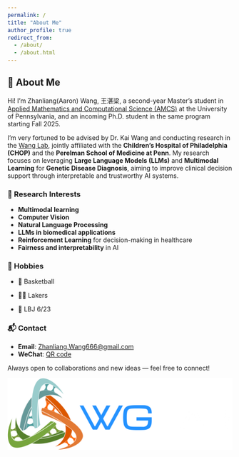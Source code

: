 ```yaml
---
permalink: /
title: "About Me"
author_profile: true
redirect_from: 
  - /about/
  - /about.html
---
```

## 👋 About Me

Hi! I’m Zhanliang(Aaron) Wang, 王湛梁, a second-year Master’s student in [Applied Mathematics and Computational Science (AMCS)](https://amcs.upenn.edu/) at the University of Pennsylvania, and an incoming Ph.D. student in the same program starting Fall 2025.

I’m very fortuned to be advised by Dr. Kai Wang and conducting research in the [Wang Lab](https://wglab.org/), jointly affiliated with the **Children’s Hospital of Philadelphia (CHOP)** and the **Perelman School of Medicine at Penn**. My research focuses on leveraging **Large Language Models (LLMs)** and **Multimodal Learning** for **Genetic Disease Diagnosis**, aiming to improve clinical decision support through interpretable and trustworthy AI systems.

### 🔬 Research Interests
- **Multimodal learning** 
- **Computer Vision** 
- **Natural Language Processing** 
- **LLMs in biomedical applications**
- **Reinforcement Learning** for decision-making in healthcare
- **Fairness and interpretability** in AI

### 🎯 Hobbies

- 🏀 Basketball

- 💜💛 Lakers

- 👑 LBJ 6/23 

### 📬 Contact

- **Email**: [Zhanliang.Wang666@gmail.com](mailto:zhanliang.wang666@gmail.com)  
- **WeChat**: [QR code](../images/wechat_qr.jpg)

Always open to collaborations and new ideas — feel free to connect!

![Wang Lab](../images/logo-light.png)

